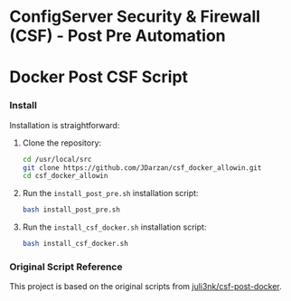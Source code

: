 # ConfigServer Security & Firewall (CSF) - Post Pre Automation 
# Docker Post CSF Script

### Install
Installation is straightforward:

1. Clone the repository:
    ```bash
    cd /usr/local/src
    git clone https://github.com/JDarzan/csf_docker_allowin.git
    cd csf_docker_allowin
    ```

2. Run the `install_post_pre.sh` installation script:
    ```bash
    bash install_post_pre.sh
    ```

3. Run the `install_csf_docker.sh` installation script:
    ```bash
    bash install_csf_docker.sh
    ```

### Original Script Reference
This project is based on the original scripts from [juli3nk/csf-post-docker](https://github.com/juli3nk/csf-post-docker/).